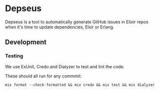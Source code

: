 # Depseus

Depseus is a tool to automatically generate GitHub issues in Elixir repos when it's time to update dependencies,
Elxir or Erlang.

## Development

### Testing

We use ExUnit, Credo and Dialyzer to test and lint the code.

These should all run for any commmit:

```
mix format --check-formatted && mix credo && mix test && mix dialyzer
```
